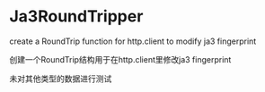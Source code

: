# Ja3RoundTripper

create a RoundTrip function for http.client to modify ja3 fingerprint


创建一个RoundTrip结构用于在http.client里修改ja3 fingerprint

未对其他类型的数据进行测试
